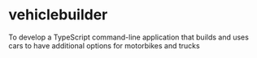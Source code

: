 # vehiclebuilder
To develop a TypeScript command-line application that builds and uses cars to have additional options for motorbikes and trucks
